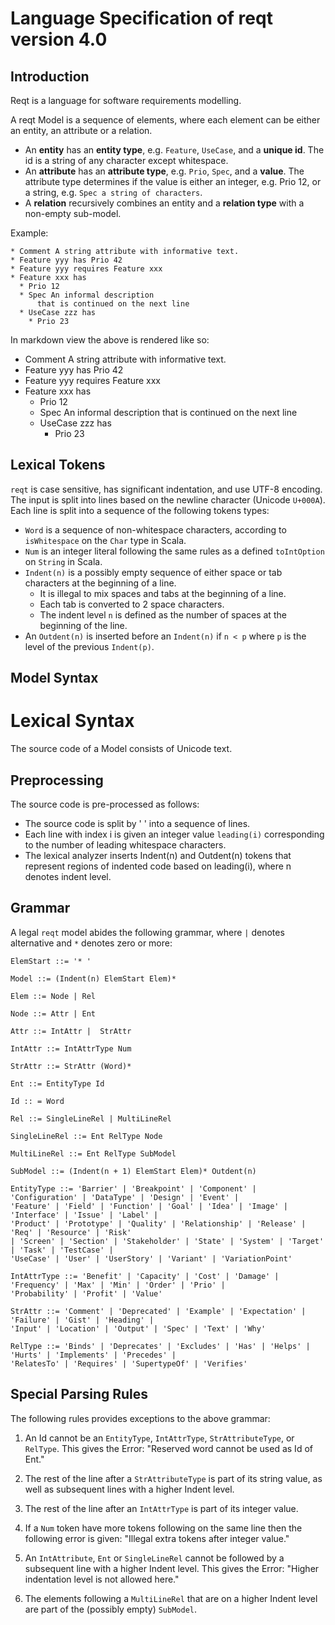 # Language Specification of reqt version 4.0
## Introduction

Reqt is a language for software requirements modelling.

A reqt Model is a sequence of elements, where each element can be either an entity, an attribute or a relation.
* An **entity** has an **entity type**, e.g. `Feature`, `UseCase`, and a **unique id**. The id is a string of any character except whitespace.
* An **attribute** has an **attribute type**, e.g. `Prio`, `Spec`, and a **value**. The attribute type determines if the value is either an integer, e.g. Prio 12, or a string, e.g. `Spec a string of characters`.
* A **relation** recursively combines an entity and a **relation type** with a non-empty sub-model. 

Example:
```
* Comment A string attribute with informative text.
* Feature yyy has Prio 42
* Feature yyy requires Feature xxx
* Feature xxx has 
  * Prio 12
  * Spec An informal description
      that is continued on the next line
  * UseCase zzz has
    * Prio 23
```

In markdown view the above is rendered like so:

* Comment A string attribute with informative text.
* Feature yyy has Prio 42
* Feature yyy requires Feature xxx
* Feature xxx has 
  * Prio 12
  * Spec An informal description
      that is continued on the next line
  * UseCase zzz has
    * Prio 23

## Lexical Tokens

`reqt` is case sensitive, has significant indentation, and use UTF-8 encoding. 
The input is split into lines based on the newline character (Unicode `U+000A`). 
Each line is split into a sequence of the following tokens types:

* `Word` is a sequence of non-whitespace characters, according to `isWhitespace` on the `Char` type in Scala.
* `Num` is an integer literal following the same rules as a defined `toIntOption` on `String` in Scala.
* `Indent(n)` is a possibly empty sequence of either space or tab characters at the beginning of a line. 
  - It is illegal to mix spaces and tabs at the beginning of a line. 
  - Each tab is converted to 2 space characters.
  - The indent level `n` is defined as the number of spaces at the beginning of the line.
* An `Outdent(n)` is inserted before an `Indent(n)` if `n < p` where `p` is the level of the previous `Indent(p)`.


## Model Syntax

# Lexical Syntax

The source code of a Model consists of Unicode text. 

## Preprocessing

The source code is pre-processed as follows: 
* The source code is split by '
' into a sequence of lines. 
* Each line with index i is given an integer value `leading(i)` corresponding to the number of leading whitespace characters. 
* The lexical analyzer inserts Indent(n) and Outdent(n) tokens that represent regions of indented code based on leading(i), where n denotes indent level.

## Grammar

A legal `reqt` model abides the following grammar, where `|` denotes alternative and `*` denotes zero or more: 
```
ElemStart ::= '* '

Model ::= (Indent(n) ElemStart Elem)*

Elem ::= Node | Rel

Node ::= Attr | Ent

Attr ::= IntAttr |  StrAttr

IntAttr ::= IntAttrType Num

StrAttr ::= StrAttr (Word)*

Ent ::= EntityType Id

Id :: = Word

Rel ::= SingleLineRel | MultiLineRel

SingleLineRel ::= Ent RelType Node

MultiLineRel ::= Ent RelType SubModel

SubModel ::= (Indent(n + 1) ElemStart Elem)* Outdent(n)

EntityType ::= 'Barrier' | 'Breakpoint' | 'Component' | 'Configuration' | 'DataType' | 'Design' | 'Event' | 
'Feature' | 'Field' | 'Function' | 'Goal' | 'Idea' | 'Image' | 'Interface' | 'Issue' | 'Label' | 
'Product' | 'Prototype' | 'Quality' | 'Relationship' | 'Release' | 'Req' | 'Resource' | 'Risk' 
| 'Screen' | 'Section' | 'Stakeholder' | 'State' | 'System' | 'Target' | 'Task' | 'TestCase' | 
'UseCase' | 'User' | 'UserStory' | 'Variant' | 'VariationPoint'

IntAttrType ::= 'Benefit' | 'Capacity' | 'Cost' | 'Damage' | 'Frequency' | 'Max' | 'Min' | 'Order' | 'Prio' | 
'Probability' | 'Profit' | 'Value'

StrAttr ::= 'Comment' | 'Deprecated' | 'Example' | 'Expectation' | 'Failure' | 'Gist' | 'Heading' | 
'Input' | 'Location' | 'Output' | 'Spec' | 'Text' | 'Why'

RelType ::= 'Binds' | 'Deprecates' | 'Excludes' | 'Has' | 'Helps' | 'Hurts' | 'Implements' | 'Precedes' | 
'RelatesTo' | 'Requires' | 'SupertypeOf' | 'Verifies'
```

## Special Parsing Rules

The following rules provides exceptions to the above grammar: 

1. An Id cannot be an `EntityType`, `IntAttrType`, `StrAttributeType`, or `RelType`.
This gives the Error: "Reserved word cannot be used as Id of Ent."

2. The rest of the line after a `StrAttributeType` is part of its string value,
as well as subsequent lines with a higher Indent level.

3. The rest of the line after an `IntAttrType` is part of its integer value. 

4. If a `Num` token have more tokens following on the same line then the following error is given:
"Illegal extra tokens after integer value."

4. An `IntAttribute`, `Ent` or `SingleLineRel` cannot be followed by a subsequent line with a higher Indent level.
This gives the Error: "Higher indentation level is not allowed here."

5. The elements following a `MultiLineRel` that are on a higher Indent level are part of the (possibly empty) `SubModel`.
